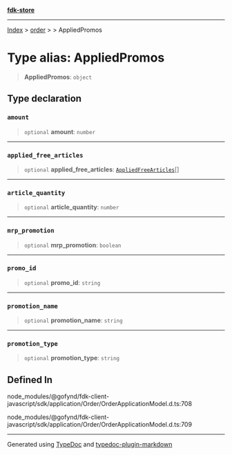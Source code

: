 [**fdk-store**](../../../README.md)
***

[Index](../../../API.md) > [order](../../README.md) > [<internal>](../README.md) > AppliedPromos

# Type alias: AppliedPromos

> **AppliedPromos**: `object`

## Type declaration

### `amount`

> `optional` **amount**: `number`

***

### `applied_free_articles`

> `optional` **applied\_free\_articles**: [`AppliedFreeArticles`](type-alias.AppliedFreeArticles.md)[]

***

### `article_quantity`

> `optional` **article\_quantity**: `number`

***

### `mrp_promotion`

> `optional` **mrp\_promotion**: `boolean`

***

### `promo_id`

> `optional` **promo\_id**: `string`

***

### `promotion_name`

> `optional` **promotion\_name**: `string`

***

### `promotion_type`

> `optional` **promotion\_type**: `string`

## Defined In

node\_modules/@gofynd/fdk-client-javascript/sdk/application/Order/OrderApplicationModel.d.ts:708

node\_modules/@gofynd/fdk-client-javascript/sdk/application/Order/OrderApplicationModel.d.ts:709

***
Generated using [TypeDoc](https://typedoc.org/) and [typedoc-plugin-markdown](https://www.npmjs.com/package/typedoc-plugin-markdown)
